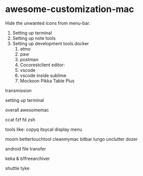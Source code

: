 # awesome-customization-mac
Hide the unwanted icons from menu-bar.


1. Setting up terminal
2. Setting up note tools
3. Setting up development tools
    docker
    1. atmo
    2. paw
    3. postman
    4. Cocorestclient
    editor:
      1. vscode
      2. vscode inside
      sublime
      3. Mockoon
      Pikka
      Table Plus

transmission



setting up terminal

overall
awesomemac

ccat
fzf
fd
zsh

tools like:
copyq
itsycal
display menu

moom
bettertouchtool
cleanmymac
bitbar
lungo
unclutter
dozer

android file transfer


keka & b1freearchiver

shuttle
tyke
